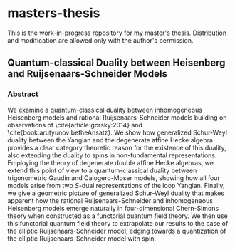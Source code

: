 ﻿# masters-thesis

This is the work-in-progress repository for my master's thesis. Distribution and modification are allowed only with the author's permission.

## Quantum-classical Duality between Heisenberg and Ruijsenaars-Schneider Models

### Abstract

We examine a quantum-classical duality between inhomogeneous Heisenberg models and rational Ruijsenaars-Schneider models building on observations of \cite{article:gorsky:2014} and \cite{book:arutyunov:betheAnsatz}. We show how generalized Schur-Weyl duality between the Yangian and the degenerate affine Hecke algebra provides a clear category theoretic reason for the existence of this duality, also extending the duality to spins in non-fundamental representations. Employing the theory of degenerate double affine Hecke algebras, we extend this point of view to a quantum-classical duality between trigonometric Gaudin and Calogero-Moser models, showing how all four models arise from two $S$-dual representations of the loop Yangian. Finally, we give a geometric picture of generalized Schur-Weyl duality that makes apparent how the rational Ruijsenaars-Schneider and inhomogeneous Heisenberg models emerge naturally in four-dimensional Chern-Simons theory when constructed as a functorial quantum field theory. We then use this functorial quantum field theory to extrapolate our results to the case of the elliptic Ruijsenaars-Schneider model, edging towards a quantization of the elliptic Ruijsenaars-Schneider model with spin.
